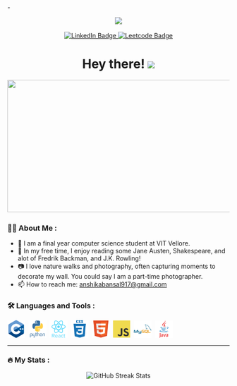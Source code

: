 -<div id="header" align="center">
  <img src="https://media.giphy.com/media/aIJDrOomj81MQZz2uO/giphy.gif?cid=ecf05e4793sm1lfwpcdkljv09n3dx2boua0pbr303fw0gd8q&ep=v1_gifs_related&rid=giphy.gif&ct=s" width="100"/>
</div>

<div id="badges" align="center">
  <a href="https://www.linkedin.com/in/anshika-bansal-95b32021b/" target="_blank">
    <img src="https://img.shields.io/badge/LinkedIn-blue?style=for-the-badge&logo=linkedin&logoColor=white" alt="LinkedIn Badge"/>
  </a>
  <a href="https://leetcode.com/u/AnshikaBansal2001/" target="_blank">
    <img src="https://img.shields.io/badge/Leetcode-orange?style=for-the-badge&logo=leetcode&logoColor=white" alt="Leetcode Badge"/>
  </a>
</div>

<h1 align="center">
  Hey there!
  <img src="https://media1.giphy.com/media/v1.Y2lkPTc5MGI3NjExam51Z20ybzluenRwNXQ3aGNydTQyaHNlMDBjb3FmMzV0cTB2bjlyMSZlcD12MV9pbnRlcm5hbF9naWZfYnlfaWQmY3Q9Zw/NTjxSbh6KnqSyRa1zk/giphy.webp" width="30px"/>
</h1>

<div align="center">
  <img src="https://media2.giphy.com/media/v1.Y2lkPTc5MGI3NjExdjl4M2xqMGdvOGU2NHMxN2h4OHIzbHNtYTJrYnJ3N2xtZmJwYjB2YSZlcD12MV9pbnRlcm5hbF9naWZfYnlfaWQmY3Q9cw/bhBWbzBjgeSxEjBG9R/giphy.webp" width="600" height="300"/>
</div>

### :woman_technologist: About Me :

- :telescope: I am a final year computer science student at VIT Vellore.
- :book: In my free time, I enjoy reading some Jane Austen, Shakespeare, and alot of Fredrik Backman, and J.K. Rowling!
- :camera: I love nature walks and photography, often capturing moments to decorate my wall. You could say I am a part-time photographer.
- :mailbox: How to reach me: anshikabansal917@gmail.com

### :hammer_and_wrench: Languages and Tools :
<div>
  <img src="https://github.com/devicons/devicon/blob/master/icons/cplusplus/cplusplus-original.svg" title="C++" alt="C++" width="40" height="40"/>&nbsp;
  <img src="https://github.com/devicons/devicon/blob/master/icons/python/python-original-wordmark.svg" title="Python" alt="Python" width="40" height="40"/>&nbsp;
  <img src="https://github.com/devicons/devicon/blob/master/icons/react/react-original-wordmark.svg" title="React" alt="React" width="40" height="40"/>&nbsp;
  <img src="https://github.com/devicons/devicon/blob/master/icons/css3/css3-plain-wordmark.svg"  title="CSS3" alt="CSS" width="40" height="40"/>&nbsp;
  <img src="https://github.com/devicons/devicon/blob/master/icons/html5/html5-original.svg" title="HTML5" alt="HTML" width="40" height="40"/>&nbsp;
  <img src="https://github.com/devicons/devicon/blob/master/icons/javascript/javascript-original.svg" title="JavaScript" alt="JavaScript" width="40" height="40"/>&nbsp;
  <img src="https://github.com/devicons/devicon/blob/master/icons/mysql/mysql-original-wordmark.svg" title="MySQL"  alt="MySQL" width="40" height="40"/>&nbsp;
  <img src="https://github.com/devicons/devicon/blob/master/icons/java/java-original-wordmark.svg" title="Java" alt="Java" width="40" height="40"/>&nbsp;
</div>

---

### :fire: My Stats :
<div align="center">
  <img src="https://github-readme-streak-stats.herokuapp.com/?user=AnshikaBansal2004" alt="GitHub Streak Stats"/>
</div>


